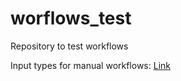 # worflows_test
Repository to test workflows

Input types for manual workflows: [Link](#https://github.blog/changelog/2021-11-10-github-actions-input-types-for-manual-workflows/)
